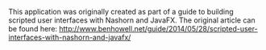 This application was originally created as part of a guide to building scripted user interfaces with Nashorn and JavaFX. The original article can be found here: http://www.benhowell.net/guide/2014/05/28/scripted-user-interfaces-with-nashorn-and-javafx/
